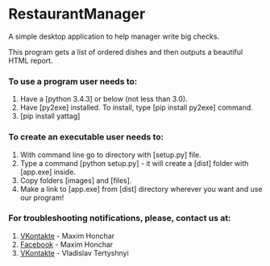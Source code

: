 # RestaurantManager

<p>A simple desktop application to help manager write big checks.</p>
<p>This program gets a list of ordered dishes and then outputs a beautiful HTML report.</p>
<h3>To use a program user needs to:</h3>
<ol>
<li>Have a [python 3.4.3] or below (not less than 3.0).</li>
<li>Have [py2exe] installed. To install, type [pip install py2exe] command.</li>
<li>[pip install yattag]</li>
</ol>
<h3>To create an executable user needs to:</h3>
<ol>
<li>With command line go to directory with [setup.py] file.</li>
<li>Type a command [python setup.py] - it will create a [dist] folder with [app.exe] inside.</li>
<li>Copy folders [images] and [files].</li>
<li>Make a link to [app.exe] from [dist] directory wherever you want and use our program!</li>
</ol>

<h3>For troubleshooting notifications, please, contact us at:</h3>
<ol>
<li><a href="vk.com/diferenzial13">VKontakte</a> - Maxim Honchar</li>
<li><a href="facebook.com/diferenzial13">Facebook</a> - Maxim Honchar</li>
<li><a href="vk.com/what_did_you_say_about_my_mom">VKontakte</a> - Vladislav Tertyshnyi</li>
</ol>
